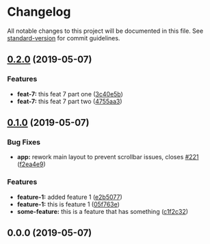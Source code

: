 # Changelog

All notable changes to this project will be documented in this file. See [standard-version](https://github.com/conventional-changelog/standard-version) for commit guidelines.

## [0.2.0](https://github.com/emanuel-virca/versioning-test/compare/v0.1.0...v0.2.0) (2019-05-07)


### Features

* **feat-7:** this feat 7 part one ([3c40e5b](https://github.com/emanuel-virca/versioning-test/commit/3c40e5b))
* **feat-7:** this feat 7 part two ([4755aa3](https://github.com/emanuel-virca/versioning-test/commit/4755aa3))



## [0.1.0](https://github.com/emanuel-virca/versioning-test/compare/v0.0.0...v0.1.0) (2019-05-07)


### Bug Fixes

* **app:** rework main layout to prevent scrollbar issues, closes [#221](https://github.com/emanuel-virca/versioning-test/issues/221) ([f2ea4e9](https://github.com/emanuel-virca/versioning-test/commit/f2ea4e9))


### Features

* **feature-1:** added feature 1 ([e2b5077](https://github.com/emanuel-virca/versioning-test/commit/e2b5077))
* **feature-1:** this is feature 1 ([05f763e](https://github.com/emanuel-virca/versioning-test/commit/05f763e))
* **some-feature:** this is a feature that has something ([c1f2c32](https://github.com/emanuel-virca/versioning-test/commit/c1f2c32))



## 0.0.0 (2019-05-07)
